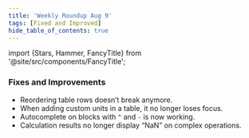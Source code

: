 ```yaml
---
title: 'Weekly Roundup Aug 9'
tags: [Fixed and Improved]
hide_table_of_contents: true
---
```


import {Stars, Hammer, FancyTitle} from '@site/src/components/FancyTitle';

### <FancyTitle icon={Hammer}>Fixes and Improvements</FancyTitle>

- Reordering table rows doesn’t break anymore.
- When adding custom units in a table, it no longer loses focus.
- Autocomplete on blocks with `^` and `-` is now working.
- Calculation results no longer display “NaN” on complex operations.
